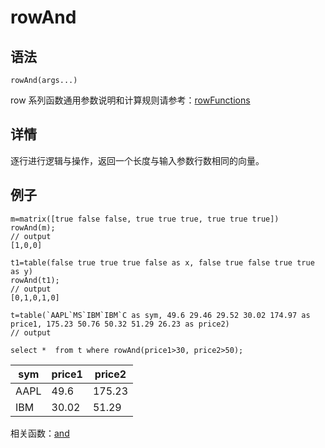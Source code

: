 # rowAnd

## 语法

`rowAnd(args...)`

row 系列函数通用参数说明和计算规则请参考：[rowFunctions](../themes/rowFunctions.md)

## 详情

逐行进行逻辑与操作，返回一个长度与输入参数行数相同的向量。

## 例子

```
m=matrix([true false false, true true true, true true true])
rowAnd(m);
// output
[1,0,0]

t1=table(false true true true false as x, false true false true true as y)
rowAnd(t1);
// output
[0,1,0,1,0]

t=table(`AAPL`MS`IBM`IBM`C as sym, 49.6 29.46 29.52 30.02 174.97 as price1, 175.23 50.76 50.32 51.29 26.23 as price2)
// output

select *  from t where rowAnd(price1>30, price2>50);
```

| sym | price1 | price2 |
| --- | --- | --- |
| AAPL | 49.6 | 175.23 |
| IBM | 30.02 | 51.29 |

相关函数：[and](../a/and.md)

